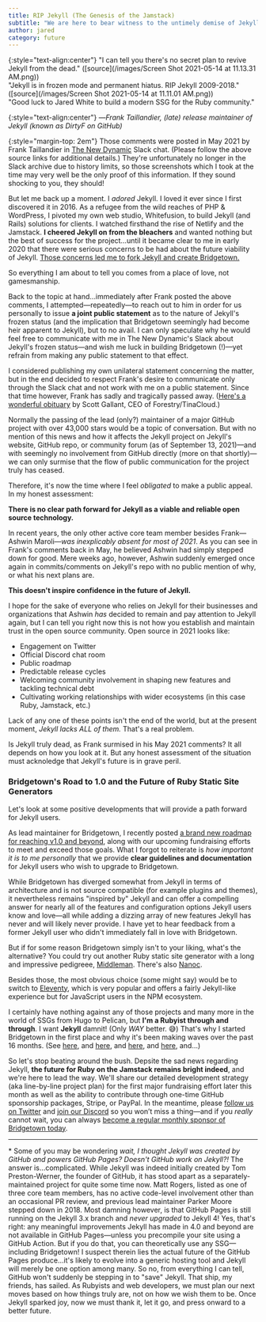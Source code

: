 ```yaml
---
title: RIP Jekyll (The Genesis of the Jamstack)
subtitle: "We are here to bear witness to the untimely demise of Jekyll, a once proud Ruby open source project and #1 static site generator in the world."
author: jared
category: future
---
```


{:style="text-align:center"}
"I can tell you there's no secret plan to revive Jekyll from the dead." ([source](/images/Screen Shot 2021-05-14 at 11.13.31 AM.png))  
"Jekyll is in frozen mode and permanent hiatus. RIP Jekyll 2009-2018." ([source](/images/Screen Shot 2021-05-14 at 11.11.01 AM.png))  
"Good luck to Jared White to build a modern SSG for the Ruby community."  

{:style="text-align:center"}
—_Frank Taillandier, (late) release maintainer of Jekyll (known as DirtyF on GitHub)_

{:style="margin-top: 2em"}
Those comments were posted in May 2021 by Frank Taillandier in [The New Dynamic](https://www.tnd.dev/about/community/) Slack chat. (Please follow the above source links for additional details.) They're unfortunately no longer in the Slack archive due to history limits, so those screenshots which I took at the time may very well be the only proof of this information. If they sound shocking to you, they should!

But let me back up a moment. I _adored_ Jekyll. I loved it ever since I first discovered it in 2016. As a refugee from the wild reaches of PHP & WordPress, I pivoted my own web studio, Whitefusion, to build Jekyll (and Rails) solutions for clients. I watched firsthand the rise of Netlify and the Jamstack. **I cheered Jekyll on from the bleachers** and wanted nothing but the best of success for the project…until it became clear to me in early 2020 that there were serious concerns to be had about the future viability of Jekyll. [Those concerns led me to fork Jekyll and create Bridgetown.](/news/time-to-visit-bridgetown/)

So everything I am about to tell you comes from a place of love, not gamesmanship.

Back to the topic at hand…immediately after Frank posted the above comments, I attempted—repeatedly—to reach out to him in order for us personally to issue **a joint public statement** as to the nature of Jekyll's frozen status (and the implication that Bridgetown seemingly had become heir apparent to Jekyll), but to no avail. I can only speculate why he would feel free to communicate with me in The New Dynamic's Slack about Jekyll's frozen status—and wish me luck in building Bridgetown (!)—yet refrain from making any public statement to that effect.

I considered publishing my own unilateral statement concerning the matter, but in the end decided to respect Frank's desire to communicate only through the Slack chat and not work with me on a public statement. Since that time however, Frank has sadly and tragically passed away. ([Here's a wonderful obituary](https://tina.io/blog/our-friend-frank-taillandier/) by Scott Gallant, CEO of Forestry/TinaCloud.)

Normally the passing of the lead (only?) maintainer of a major GitHub project with over 43,000 stars would be a topic of conversation. But with no mention of this news and how it affects the Jekyll project on Jekyll's website, GitHub repo, or community forum (as of September 13, 2021)—and with seemingly no involvement from GitHub directly (more on that shortly)—we can only surmise that the flow of public communication for the project truly has ceased.

Therefore, it's now the time where I feel _obligated_ to make a public appeal. In my honest assessment:

**There is no clear path forward for Jekyll as a viable and reliable open source technology.**

In recent years, the only other active core team member besides Frank—Ashwin Maroli—_was inexplicably absent for most of 2021_. As you can see in Frank's comments back in May, he believed Ashwin had simply stepped down for good. Mere weeks ago, however, Ashwin suddenly emerged once again in commits/comments on Jekyll's repo with no public mention of why, or what his next plans are.

**This doesn't inspire confidence in the future of Jekyll.**

I hope for the sake of everyone who relies on Jekyll for their businesses and organizations that Ashwin _has_ decided to remain and pay attention to Jekyll again, but I can tell you right now this is not how you establish and maintain trust in the open source community. Open source in 2021 looks like:

* Engagement on Twitter
* Official Discord chat room
* Public roadmap
* Predictable release cycles
* Welcoming community involvement in shaping new features and tackling technical debt
* Cultivating working relationships with wider ecosystems (in this case Ruby, Jamstack, etc.)

Lack of any one of these points isn't the end of the world, but at the present moment, _Jekyll lacks ALL of them._ That's a real problem.

Is Jekyll truly dead, as Frank surmised in his May 2021 comments? It all depends on how you look at it. But any honest assessment of the situation must acknoledge that Jekyll's future is in grave peril.

### Bridgetown's Road to 1.0 and the Future of Ruby Static Site Generators

Let's look at some positive developments that will provide a path forward for Jekyll users.

As lead maintainer for Bridgetown, I recently posted [a brand new roadmap for reaching v1.0 and beyond](https://www.bridgetownrb.com/future/roadmap-to-1.0/), along with our upcoming fundraising efforts to meet and exceed those goals. What I forgot to reiterate is _how important it is to me personally_ that we provide **clear guidelines and documentation** for Jekyll users who wish to upgrade to Bridgetown.

While Bridgetown has diverged somewhat from Jekyll in terms of architecture and is not source compatible (for example plugins and themes), it nevertheless remains "inspired by" Jekyll and can offer a compelling answer for nearly all of the features and configuration options Jekyll users know and love—all while adding a dizzing array of new features Jekyll has never and will likely never provide. I have yet to hear feedback from a former Jekyll user who didn't immediately fall in love with Bridgetown.

But if for some reason Bridgetown simply isn't to your liking, what's the alternative? You could try out another Ruby static site generator with a long and impressive pedigreee, [Middleman](https://middlemanapp.com). There's also [Nanoc](https://nanoc.app).

Besides those, the most obvious choice (some might say) would be to switch to [Eleventy](https://www.11ty.dev), which is very popular and offers a fairly Jekyll-like experience but for JavaScript users in the NPM ecosystem.

I certainly have nothing against any of those projects and many more in the world of SSGs from Hugo to Pelican, but **I'm a Rubyist through and through**. I want **Jekyll** damnit! (Only _WAY_ better. 😅) That's why I started Bridgetown in the first place and why it's been making waves over the past 16 months. (See [here](https://www.therubyonrailspodcast.com/374), and [here](https://www.youtube.com/watch?v=btOuSOZd-6c), and [here](https://drunkenux.com/podcast/dux65/), and [here](https://remoteruby.transistor.fm/78), and…)

So let's stop beating around the bush. Depsite the sad news regarding Jekyll, **the future for Ruby on the Jamstack remains bright indeed**, and we're here to lead the way. We'll share our detailed development strategy (aka line-by-line project plan) for the first major fundraising effort later this month as well as the ability to contribute through one-time GitHub sponsorship packages, Stripe, or PayPal. In the meantime, please [follow us on Twitter](https://twitter.com/bridgetownrb) and [join our Discord](https://discord.gg/4E6hktQGz4) so you won’t miss a thing—and if you _really_ cannot wait, you can always [become a regular monthly sponsor of Bridgetown today](https://github.com/sponsors/jaredcwhite).

----

\* Some of you may be wondering _wait, I thought Jekyll was created by GitHub and powers GitHub Pages? Doesn't GitHub work on Jekyll?!_ The answer is…complicated. While Jekyll was indeed initially created by Tom Preston-Werner, the founder of GitHub, it has stood apart as a separately-maintained project for quite some time now. Matt Rogers, listed as one of three core team members, has no active code-level involvement other than an occasional PR review, and previous lead maintainer Parker Moore stepped down in 2018. Most damning however, is that GitHub Pages is still running on the Jekyll 3.x branch and _never upgraded_ to Jekyll 4! Yes, that's right: any meaningful improvements Jekyll has made in 4.0 and beyond are not available in GitHub Pages—unless you precompile your site using a GitHub Action. But if you do that, you can theoretically use any SSG—including Bridgetown! I suspect therein lies the actual future of the GitHub Pages produce…it's likely to evolve into a generic hosting tool and Jekyll will merely be one option among many. So no, from everything I can tell, GitHub won't suddenly be stepping in to "save" Jekyll. That ship, my friends, has sailed. As Rubyists and web developers, we must plan our next moves based on how things truly are, not on how we wish them to be. Once Jekyll sparked joy, now we must thank it, let it go, and press onward to a better future.